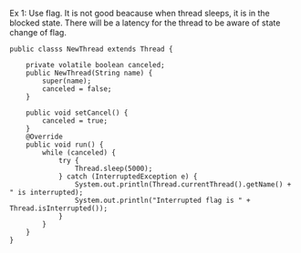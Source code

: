 Ex 1:
Use flag. It is not good beacause when thread sleeps, it is in the blocked state. There will be a latency for the thread to be 
aware of state change of flag. 

```
public classs NewThread extends Thread {
    
    private volatile boolean canceled;
    public NewThread(String name) {
        super(name);
        canceled = false;
    }
    
    public void setCancel() {
        canceled = true;
    }
    @Override
    public void run() {
        while (canceled) {
            try {
                Thread.sleep(5000);
            } catch (InterruptedException e) {
                System.out.println(Thread.currentThread().getName() + " is interrupted);
                System.out.println("Interrupted flag is " + Thread.isInterrupted());
            }
        }
    }
}
```
